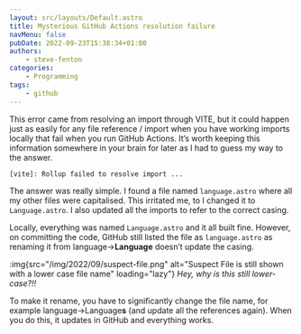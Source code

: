 ```yaml
---
layout: src/layouts/Default.astro
title: Mysterious GitHub Actions resolution failure
navMenu: false
pubDate: 2022-09-23T15:38:34+01:00
authors:
    - steve-fenton
categories:
    - Programming
tags:
    - github
---
```


This error came from resolving an import through VITE, but it could happen just as easily for any file reference / import when you have working imports locally that fail when you run GitHub Actions. It’s worth keeping this information somewhere in your brain for later as I had to guess my way to the answer.

```
[vite]: Rollup failed to resolve import ...
```

The answer was really simple. I found a file named `language.astro` where all my other files were capitalised. This irritated me, to I changed it to `Language.astro`. I also updated all the imports to refer to the correct casing.

Locally, everything was named `Language.astro` and it all built fine. However, on committing the code, GitHub still listed the file as `language.astro` as renaming it from language-&gt;**Language** doesn’t update the casing.

:img{src="/img/2022/09/suspect-file.png" alt="Suspect File is still shown with a lower case file name" loading="lazy"}
*Hey, why is this still lower-case?!!*

To make it rename, you have to significantly change the file name, for example language-&gt;Language**s** (and update all the references again). When you do this, it updates in GitHub and everything works.